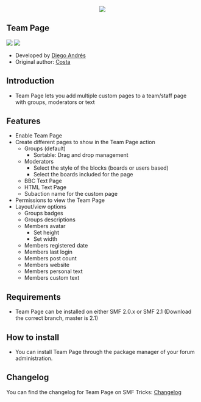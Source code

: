  <p align="center">
    <img src="https://smftricks.com/logos/logo.png">
 </p>

## Team Page
<img src="https://img.shields.io/badge/License-MPL 2.0-a05a3f?style=flat-square"> <img src="https://img.shields.io/badge/SMF-2.1-3f73a0?style=flat-square">

* Developed by [Diego Andrés](https://github.com/DiegoAndresCortes)
* Original author: [Costa](https://simplemachines.org/community/index.php?action=profile;u=169940)

## Introduction
* Team Page lets you add multiple custom pages to a team/staff page with groups, moderators or text

## Features
- Enable Team Page
- Create different pages to show in the Team Page action
  - Groups (default)
    - Sortable: Drag and drop management
  - Moderators
    - Select the style of the blocks (boards or users based)
    - Select the boards included for the page
  - BBC Text Page
  - HTML Text Page
  - Subaction name for the custom page
- Permissions to view the Team Page
- Layout/view options
  - Groups badges
  - Groups descriptions
  - Members avatar
    - Set height
    - Set width
  - Members registered date
  - Members last login
  - Members post count
  - Members website
  - Members personal text
  - Members custom text

## Requirements
* Team Page can be installed on either SMF 2.0.x or SMF 2.1 (Download the correct branch, master is 2.1)

## How to install
* You can install Team Page through the package manager of your forum administration.

## Changelog
You can find the changelog for Team Page on SMF Tricks: [Changelog](https://smftricks.com/index.php?topic=2093.0)